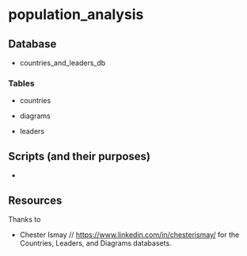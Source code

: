 # population_analysis

## Database
- countries_and_leaders_db

### Tables
- countries

- diagrams

- leaders

## Scripts (and their purposes)
- 

## Resources
Thanks to 
- Chester Ismay // https://www.linkedin.com/in/chesterismay/ for the Countries, Leaders, and Diagrams databasets.

